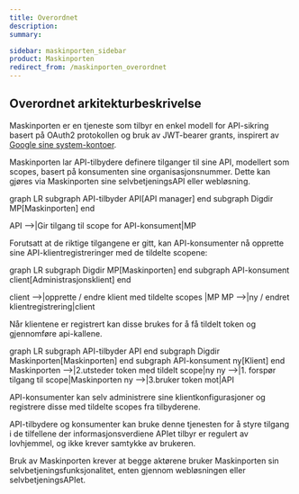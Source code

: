 ```yaml
---
title: Overordnet
description:
summary:

sidebar: maskinporten_sidebar
product: Maskinporten
redirect_from: /maskinporten_overordnet
---
```


## Overordnet arkitekturbeskrivelse

Maskinporten er en tjeneste som tilbyr en enkel modell for API-sikring basert på OAuth2 protokollen og bruk av JWT-bearer grants, inspirert av [Google sine system-kontoer](https://developers.google.com/identity/protocols/OAuth2ServiceAccount).

Maskinporten lar API-tilbydere definere tilganger til sine API, modellert som scopes, basert på konsumenten sine organisasjonsnummer.
Dette kan gjøres via Maskinporten sine selvbetjeningsAPI eller webløsning.

<div class="mermaid">
graph LR
  subgraph API-tilbyder
    API[API manager]
  end
  subgraph Digdir
    MP[Maskinporten]
  end

  API -->|Gir tilgang til scope for API-konsument|MP

</div>

Forutsatt at de riktige tilgangene er gitt, kan API-konsumenter nå opprette sine API-klientregistreringer med de tildelte scopene:

<div class="mermaid">
graph LR
subgraph Digdir
  MP[Maskinporten]
end
  subgraph API-konsument
    client[Administrasjonsklient]
  end

  client -->|opprette / endre klient med tildelte scopes |MP
  MP -->|ny / endret klientregistrering|client


</div>

Når klientene er registrert kan disse brukes for å få tildelt token og gjennomføre api-kallene.

<div class="mermaid">
graph LR
  subgraph API-tilbyder
    API
  end
  subgraph Digdir
    Maskinporten[Maskinporten]
  end
  subgraph API-konsument
     ny[Klient]
  end
  Maskinporten -->|2.utsteder token med tildelt scope|ny
  ny -->|1. forspør tilgang til scope|Maskinporten
  ny -->|3.bruker token mot|API
</div>

API-konsumenter kan selv administrere sine klientkonfigurasjoner og registrere disse med tildelte scopes fra tilbyderene.

API-tilbydere og konsumenter kan bruke denne tjenesten for å styre tilgang i de tilfellene der informasjonsverdiene APIet tilbyr er regulert av lovhjemmel, og ikke krever samtykke av brukeren.

Bruk av Maskinporten krever at begge aktørene bruker Maskinporten sin selvbetjeningsfunksjonalitet, enten gjennom webløsningen eller selvbetjeningsAPIet.
